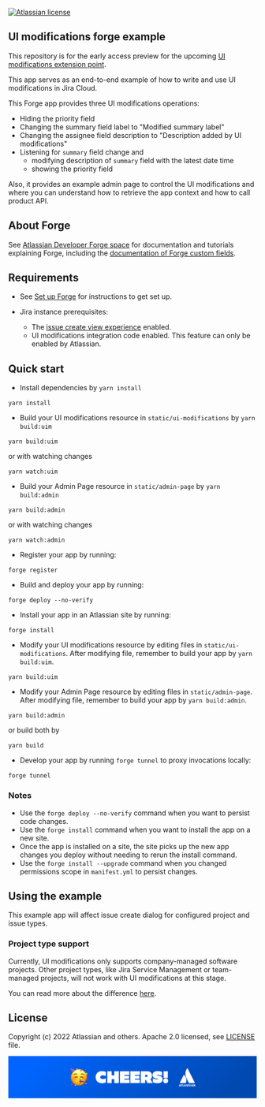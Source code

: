 [![Atlassian license](https://img.shields.io/badge/license-Apache%202.0-blue.svg?style=flat-square)](LICENSE)

## UI modifications forge example

This repository is for the early access preview for the upcoming
[UI modifications extension point](https://trello.com/c/HohZrqJl/77-issue-adjustments).

This app serves as an end-to-end example of how to write and use UI modifications in Jira Cloud. 

This Forge app provides three UI modifications operations:

- Hiding the priority field
- Changing the summary field label to "Modified summary label"
- Changing the assignee field description to "Description added by UI modifications"
- Listening for `summary` field change and
  - modifying description of `summary` field with the latest date time
  - showing the priority field

Also, it provides an example admin page to control the UI modifications and where you can understand how to retrieve the app context and how to call product API.

## About Forge

See [Atlassian Developer Forge space](https://developer.atlassian.com/platform/forge) for
documentation and tutorials explaining Forge, including the
[documentation of Forge custom fields](https://developer.atlassian.com/platform/forge/manifest-reference/#jira-custom-field).

## Requirements

-   See [Set up Forge](https://developer.atlassian.com/platform/forge/set-up-forge/) for
    instructions to get set up.

-   Jira instance prerequisites:
    -   The
        [issue create view experience](https://support.atlassian.com/jira-work-management/docs/what-is-the-new-jira-issue-create-experience/)
        enabled.
    -   UI modifications integration code enabled. This feature can only be enabled by Atlassian.

## Quick start

-   Install dependencies by `yarn install`

```
yarn install
```

-   Build your UI modifications resource in `static/ui-modifications` by `yarn build:uim`

```
yarn build:uim
```

or with watching changes

```
yarn watch:uim
```

-   Build your Admin Page resource in `static/admin-page` by `yarn build:admin`

```
yarn build:admin
```

or with watching changes

```
yarn watch:admin
```

-   Register your app by running:

```
forge register
```

-   Build and deploy your app by running:

```
forge deploy --no-verify
```

-   Install your app in an Atlassian site by running:

```
forge install
```

-   Modify your UI modifications resource by editing files in `static/ui-modifications`. After
    modifying file, remember to build your app by `yarn build:uim`.

```
yarn build:uim
```

-   Modify your Admin Page resource by editing files in `static/admin-page`. After modifying file,
    remember to build your app by `yarn build:admin`.

```
yarn build:admin
```

or build both by

```
yarn build
```

-   Develop your app by running `forge tunnel` to proxy invocations locally:

```
forge tunnel
```

### Notes

-   Use the `forge deploy --no-verify` command when you want to persist code changes.
-   Use the `forge install` command when you want to install the app on a new site.
-   Once the app is installed on a site, the site picks up the new app changes you deploy without
    needing to rerun the install command.
-   Use the `forge install --upgrade` command when you changed permissions scope in `manifest.yml`
    to persist changes.

## Using the example

This example app will affect issue create dialog for configured project and issue types.

### Project type support

Currently, UI modifications only supports company-managed software projects. Other project types,
like Jira Service Management or team-managed projects, will not work with UI modifications at this
stage.

You can read more about the difference
[here](https://support.atlassian.com/jira-software-cloud/docs/what-are-team-managed-and-company-managed-projects/).

## License

Copyright (c) 2022 Atlassian and others. Apache 2.0 licensed, see [LICENSE](LICENSE) file.

[![From Atlassian](https://raw.githubusercontent.com/atlassian-internal/oss-assets/master/banner-cheers.png)](https://www.atlassian.com)
